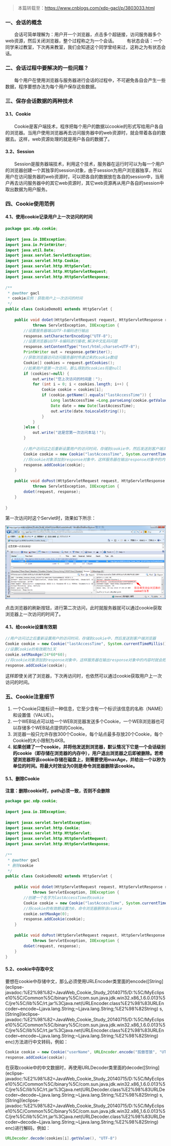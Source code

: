 > 本篇转载至：<https://www.cnblogs.com/xdp-gacl/p/3803033.html>

### 一、会话的概念

　　会话可简单理解为：用户开一个浏览器，点击多个超链接，访问服务器多个web资源，然后关闭浏览器，整个过程称之为一个会话。
　　有状态会话：一个同学来过教室，下次再来教室，我们会知道这个同学曾经来过，这称之为有状态会话。

### 二、会话过程中要解决的一些问题？

　　每个用户在使用浏览器与服务器进行会话的过程中，不可避免各自会产生一些数据，程序要想办法为每个用户保存这些数据。

### 三、保存会话数据的两种技术

#### 3.1、Cookie

　　Cookie是客户端技术，程序把每个用户的数据以cookie的形式写给用户各自的浏览器。当用户使用浏览器再去访问服务器中的web资源时，就会带着各自的数据去。这样，web资源处理的就是用户各自的数据了。

#### 3.2、Session

　　Session是服务器端技术，利用这个技术，服务器在运行时可以为每一个用户的浏览器创建一个其独享的session对象，由于session为用户浏览器独享，所以用户在访问服务器的web资源时，可以把各自的数据放在各自的session中，当用户再去访问服务器中的其它web资源时，其它web资源再从用户各自的session中取出数据为用户服务。

### 四、Cookie使用范例

#### 4.1、使用cookie记录用户上一次访问的时间

```java
package gac.xdp.cookie;

import java.io.IOException;
import java.io.PrintWriter;
import java.util.Date;
import javax.servlet.ServletException;
import javax.servlet.http.Cookie;
import javax.servlet.http.HttpServlet;
import javax.servlet.http.HttpServletRequest;
import javax.servlet.http.HttpServletResponse;

/**
 * @author gacl
 * cookie实例：获取用户上一次访问的时间
 */
public class CookieDemo01 extends HttpServlet {

    public void doGet(HttpServletRequest request, HttpServletResponse response)
            throws ServletException, IOException {
        //设置服务器端以UTF-8编码进行输出
        response.setCharacterEncoding("UTF-8");
        //设置浏览器以UTF-8编码进行接收,解决中文乱码问题
        response.setContentType("text/html;charset=UTF-8");
        PrintWriter out = response.getWriter();
        //获取浏览器访问访问服务器时传递过来的cookie数组
        Cookie[] cookies = request.getCookies();
        //如果用户是第一次访问，那么得到的cookies将是null
        if (cookies!=null) {
            out.write("您上次访问的时间是：");
            for (int i = 0; i < cookies.length; i++) {
                Cookie cookie = cookies[i];
                if (cookie.getName().equals("lastAccessTime")) {
                    Long lastAccessTime =Long.parseLong(cookie.getValue());
                    Date date = new Date(lastAccessTime);
                    out.write(date.toLocaleString());
                }
            }
        }else {
            out.write("这是您第一次访问本站！");
        }
        
        //用户访问过之后重新设置用户的访问时间，存储到cookie中，然后发送到客户端浏览器
        Cookie cookie = new Cookie("lastAccessTime", System.currentTimeMillis()+"");//创建一个cookie，cookie的名字是lastAccessTime
        //将cookie对象添加到response对象中，这样服务器在输出response对象中的内容时就会把cookie也输出到客户端浏览器
        response.addCookie(cookie);
    }

    public void doPost(HttpServletRequest request, HttpServletResponse response)
            throws ServletException, IOException {
        doGet(request, response);
    }

}
```

第一次访问时这个Servlet时，效果如下所示：

![](<https://github.com/bintoYu/Note/raw/master/picture/%E7%AC%AC%E4%B8%80%E6%AC%A1%E8%AE%BF%E9%97%AEservlet.png>)

点击浏览器的刷新按钮，进行第二次访问，此时就服务器就可以通过cookie获取浏览器上一次访问的时间了。

#### 4.1、给cookie设置有效期

```java
//用户访问过之后重新设置用户的访问时间，存储到cookie中，然后发送到客户端浏览器
Cookie cookie = new Cookie("lastAccessTime", System.currentTimeMillis()+"");//创建一个cookie，cookie的名字是lastAccessTime
//设置Cookie的有效期为1天
cookie.setMaxAge(24*60*60);
//将cookie对象添加到response对象中，这样服务器在输出response对象中的内容时就会把cookie也输出到客户端浏览器
response.addCookie(cookie);
```

这样即使关闭了浏览器，下次再访问时，也依然可以通过cookie获取用户上一次访问的时间。

### 五、Cookie注意细节

1. 一个Cookie只能标识一种信息，它至少含有一个标识该信息的名称（NAME）和设置值（VALUE）。
2. 一个WEB站点可以给一个WEB浏览器发送多个Cookie，一个WEB浏览器也可以存储多个WEB站点提供的Cookie。
3. 浏览器一般只允许存放300个Cookie，每个站点最多存放20个Cookie，每个Cookie的大小限制为4KB。
4. **如果创建了一个cookie，并将他发送到浏览器，默认情况下它是一个会话级别的cookie（即存储在浏览器的内存中），用户退出浏览器之后即被删除。若希望浏览器将该cookie存储在磁盘上，则需要使用maxAge，并给出一个以秒为单位的时间。将最大时效设为0则是命令浏览器删除该cookie。**

#### 5.1、删除Cookie

**注意：删除cookie时，path必须一致，否则不会删除**

```java
package gac.xdp.cookie;

import java.io.IOException;

import javax.servlet.ServletException;
import javax.servlet.http.Cookie;
import javax.servlet.http.HttpServlet;
import javax.servlet.http.HttpServletRequest;
import javax.servlet.http.HttpServletResponse;

/**
 * @author gacl
 * 删除cookie
 */
public class CookieDemo02 extends HttpServlet {

    public void doGet(HttpServletRequest request, HttpServletResponse response)
            throws ServletException, IOException {
        //创建一个名字为lastAccessTime的cookie
        Cookie cookie = new Cookie("lastAccessTime", System.currentTimeMillis()+"");
        //将cookie的有效期设置为0，命令浏览器删除该cookie
        cookie.setMaxAge(0);
        response.addCookie(cookie);
    }

    public void doPost(HttpServletRequest request, HttpServletResponse response)
            throws ServletException, IOException {
        doGet(request, response);
    }
}
```

#### 5.2、cookie中存取中文

要想在cookie中存储中文，那么必须使用URLEncoder类里面的encode([String](eclipse-javadoc:%E2%98%82=JavaWeb_Cookie_Study_20140715/D:%5C/MyEclipse10%5C/Common%5C/binary%5C/com.sun.java.jdk.win32.x86_1.6.0.013%5C/jre%5C/lib%5C/rt.jar%3Cjava.net(URLEncoder.class%E2%98%83URLEncoder~encode~Ljava.lang.String;~Ljava.lang.String;%E2%98%82String) s, [String](eclipse-javadoc:%E2%98%82=JavaWeb_Cookie_Study_20140715/D:%5C/MyEclipse10%5C/Common%5C/binary%5C/com.sun.java.jdk.win32.x86_1.6.0.013%5C/jre%5C/lib%5C/rt.jar%3Cjava.net(URLEncoder.class%E2%98%83URLEncoder~encode~Ljava.lang.String;~Ljava.lang.String;%E2%98%82String) enc)方法进行中文转码，例如：

```java
Cookie cookie = new Cookie("userName", URLEncoder.encode("孤傲苍狼", "UTF-8"));
response.addCookie(cookie);
```

在获取cookie中的中文数据时，再使用URLDecoder类里面的decode([String](eclipse-javadoc:%E2%98%82=JavaWeb_Cookie_Study_20140715/D:%5C/MyEclipse10%5C/Common%5C/binary%5C/com.sun.java.jdk.win32.x86_1.6.0.013%5C/jre%5C/lib%5C/rt.jar%3Cjava.net(URLDecoder.class%E2%98%83URLDecoder~decode~Ljava.lang.String;~Ljava.lang.String;%E2%98%82String) s, [String](eclipse-javadoc:%E2%98%82=JavaWeb_Cookie_Study_20140715/D:%5C/MyEclipse10%5C/Common%5C/binary%5C/com.sun.java.jdk.win32.x86_1.6.0.013%5C/jre%5C/lib%5C/rt.jar%3Cjava.net(URLDecoder.class%E2%98%83URLDecoder~decode~Ljava.lang.String;~Ljava.lang.String;%E2%98%82String) enc)进行解码，例如：

```java
URLDecoder.decode(cookies[i].getValue(), "UTF-8")
```